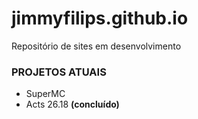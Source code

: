 # jimmyfilips.github.io

Repositório de sites em desenvolvimento

### PROJETOS ATUAIS
* SuperMC
* Acts 26.18 **(concluído)**
 